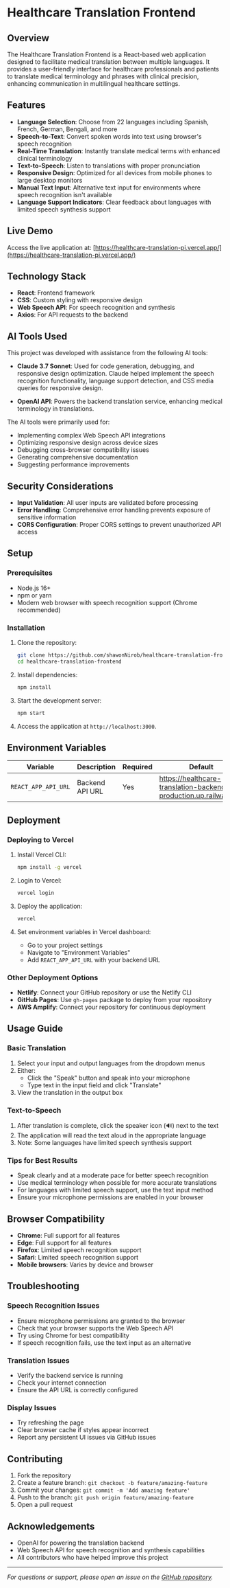 # Healthcare Translation Frontend

## Overview
The Healthcare Translation Frontend is a React-based web application designed to facilitate medical translation between multiple languages. It provides a user-friendly interface for healthcare professionals and patients to translate medical terminology and phrases with clinical precision, enhancing communication in multilingual healthcare settings.

## Features
- **Language Selection**: Choose from 22 languages including Spanish, French, German, Bengali, and more
- **Speech-to-Text**: Convert spoken words into text using browser's speech recognition
- **Real-Time Translation**: Instantly translate medical terms with enhanced clinical terminology
- **Text-to-Speech**: Listen to translations with proper pronunciation
- **Responsive Design**: Optimized for all devices from mobile phones to large desktop monitors
- **Manual Text Input**: Alternative text input for environments where speech recognition isn't available
- **Language Support Indicators**: Clear feedback about languages with limited speech synthesis support

## Live Demo
Access the live application at: [https://healthcare-translation-pi.vercel.app/](https://healthcare-translation-pi.vercel.app/)

## Technology Stack
- **React**: Frontend framework
- **CSS**: Custom styling with responsive design
- **Web Speech API**: For speech recognition and synthesis
- **Axios**: For API requests to the backend 

## AI Tools Used
This project was developed with assistance from the following AI tools:

- **Claude 3.7 Sonnet**: Used for code generation, debugging, and responsive design optimization. Claude helped implement the speech recognition functionality, language support detection, and CSS media queries for responsive design.

- **OpenAI API**: Powers the backend translation service, enhancing medical terminology in translations.

The AI tools were primarily used for:
- Implementing complex Web Speech API integrations
- Optimizing responsive design across device sizes
- Debugging cross-browser compatibility issues
- Generating comprehensive documentation
- Suggesting performance improvements

## Security Considerations
- **Input Validation**: All user inputs are validated before processing
- **Error Handling**: Comprehensive error handling prevents exposure of sensitive information
- **CORS Configuration**: Proper CORS settings to prevent unauthorized API access

## Setup

### Prerequisites
- Node.js 16+
- npm or yarn
- Modern web browser with speech recognition support (Chrome recommended)

### Installation
1. Clone the repository:
   ```bash
   git clone https://github.com/shawonNirob/healthcare-translation-frontend.git
   cd healthcare-translation-frontend
   ```

2. Install dependencies:
   ```bash
   npm install
   ```

3. Start the development server:
   ```bash
   npm start
   ```

4. Access the application at `http://localhost:3000`.


## Environment Variables
| Variable | Description | Required | Default |
|----------|-------------|----------|---------|
| `REACT_APP_API_URL` | Backend API URL | Yes | https://healthcare-translation-backend-production.up.railway.app |

## Deployment

### Deploying to Vercel
1. Install Vercel CLI:
   ```bash
   npm install -g vercel
   ```

2. Login to Vercel:
   ```bash
   vercel login
   ```

3. Deploy the application:
   ```bash
   vercel
   ```

4. Set environment variables in Vercel dashboard:
   - Go to your project settings
   - Navigate to "Environment Variables"
   - Add `REACT_APP_API_URL` with your backend URL

### Other Deployment Options
- **Netlify**: Connect your GitHub repository or use the Netlify CLI
- **GitHub Pages**: Use `gh-pages` package to deploy from your repository
- **AWS Amplify**: Connect your repository for continuous deployment

## Usage Guide

### Basic Translation
1. Select your input and output languages from the dropdown menus
2. Either:
   - Click the "Speak" button and speak into your microphone
   - Type text in the input field and click "Translate"
3. View the translation in the output box

### Text-to-Speech
1. After translation is complete, click the speaker icon (🔊) next to the text
2. The application will read the text aloud in the appropriate language
3. Note: Some languages have limited speech synthesis support

### Tips for Best Results
- Speak clearly and at a moderate pace for better speech recognition
- Use medical terminology when possible for more accurate translations
- For languages with limited speech support, use the text input method
- Ensure your microphone permissions are enabled in your browser

## Browser Compatibility
- **Chrome**: Full support for all features
- **Edge**: Full support for all features
- **Firefox**: Limited speech recognition support
- **Safari**: Limited speech recognition support
- **Mobile browsers**: Varies by device and browser

## Troubleshooting

### Speech Recognition Issues
- Ensure microphone permissions are granted to the browser
- Check that your browser supports the Web Speech API
- Try using Chrome for best compatibility
- If speech recognition fails, use the text input as an alternative

### Translation Issues
- Verify the backend service is running
- Check your internet connection
- Ensure the API URL is correctly configured

### Display Issues
- Try refreshing the page
- Clear browser cache if styles appear incorrect
- Report any persistent UI issues via GitHub issues

## Contributing
1. Fork the repository
2. Create a feature branch: `git checkout -b feature/amazing-feature`
3. Commit your changes: `git commit -m 'Add amazing feature'`
4. Push to the branch: `git push origin feature/amazing-feature`
5. Open a pull request

## Acknowledgements
- OpenAI for powering the translation backend
- Web Speech API for speech recognition and synthesis capabilities
- All contributors who have helped improve this project

---

*For questions or support, please open an issue on the [GitHub repository](https://github.com/shawonNirob/healthcare-translation-frontend).*

